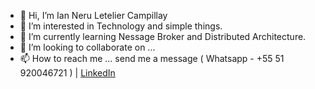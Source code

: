 - 👋 Hi, I’m Ian Neru Letelier Campillay
- 👀 I’m interested in Technology and simple things.
- 🌱 I’m currently learning Nessage Broker and Distributed Architecture.
- 💞️ I’m looking to collaborate on ...
- 📫 How to reach me ... send me a message ( Whatsapp - +55 51 920046721 ) | [LinkedIn](https://www.linkedin.com/in/ianneru/) 

<!---
ianneru/ianneru is a ✨ special ✨ repository because its `README.md` (this file) appears on your GitHub profile.
You can click the Preview link to take a look at your changes.
--->

